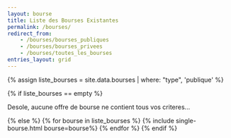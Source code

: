 ```yaml
---
layout: bourse
title: Liste des Bourses Existantes
permalink: /bourses/
redirect_from:
    - /bourses/bourses_publiques
    - /bourses/bourses_privees
    - /bourses/toutes_les_bourses
entries_layout: grid
---
```


{% assign liste_bourses = site.data.bourses | where: "type",  'publique' %}

{% if liste_bourses == empty %}
  <p>Desole, aucune offre de bourse ne contient tous vos criteres...</p>
{% else %}
  {% for bourse in liste_bourses %}
      {% include single-bourse.html bourse=bourse%}
  {% endfor %}
{% endif %}
       
